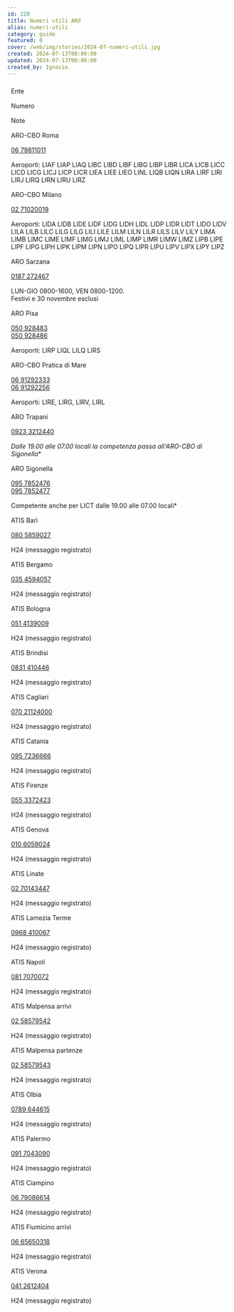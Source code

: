 ```yaml
---
id: 228
title: Numeri utili ARO
alias: numeri-utili
category: guide
featured: 0
cover: /web/img/stories/2024-07-numeri-utili.jpg
created: 2024-07-13T00:00:00
updated: 2024-07-13T00:00:00
created_by: Ignazio
---
```


<style>
    .grid > div {
        padding: 0.5rem;
        border-bottom-width: 1px;
        border-color: rgb(249 115 22);
    }

    .grid > div:nth-of-type(1),
    .grid > div:nth-of-type(2),
    .grid > div:nth-of-type(3) {
        border-top-width: 1px;
    }
</style>

<div class="grid grid-cols-[auto,auto,1fr]">
    <div class="text-orange-500 font-semibold text-xl">Ente</div>
    <div class="text-orange-500 font-semibold text-xl">Numero</div>
    <div class="text-orange-500 font-semibold text-xl">Note</div>
    <div>ARO-CBO Roma</div>
    <div><a href="tel:+390679811011">06 79811011</a></div>
    <div>Aeroporti: LIAF LIAP LIAQ LIBC LIBD LIBF LIBG LIBP LIBR LICA LICB LICC LICD LICG LICJ LICP LICR LIEA LIEE LIEO LINL LIQB LIQN LIRA LIRF LIRI LIRJ LIRQ LIRN LIRU LIRZ</div>
    <div>ARO-CBO Milano</div>
    <div><a href="tel:+390271020019">02 71020019</a></div>
    <div>Aeroporti: LIDA LIDB LIDE LIDF LIDG LIDH LIDL LIDP LIDR LIDT LIDO LIDV LILA LILB LILC LILG LILG LILI LILE LILM LILN LILR LILS LILV LILY LIMA LIMB LIMC LIME LIMF LIMG LIMJ LIML LIMP LIMR LIMW LIMZ LIPB LIPE LIPF LIPG LIPH LIPK LIPM LIPN LIPO LIPQ LIPR LIPU LIPV LIPX LIPY LIPZ</div>
    <div>ARO Sarzana</div>
    <div><a href="tel:+390187272467">0187 272467</a></div>
    <div>LUN-GIO 0800-1600, VEN 0800-1200.<br />Festivi e 30 novembre esclusi</div>
    <div>ARO Pisa</div>
    <div><a href="tel:+39050928483">050 928483</a><br><a href="tel:+39050928486">050 928486</a></div>
    <div>Aeroporti: LIRP LIQL LILQ LIRS</div>
    <div>ARO-CBO Pratica di Mare</div>
    <div><a href="tel:+390691292333">06 91292333</a><br><a href="tel:+390691292256">06 91292256</a></div>
    <div>Aeroporti: LIRE, LIRG, LIRV, LIRL</div>
    <div>ARO Trapani</div>
    <div><a href="tel:+3909233212440">0923 3212440</a></div>
    <div><i>Dalle 19.00 alle 07.00 locali la competenza passa all'ARO-CBO di Sigonella</i>*</div>
    <div>ARO Sigonella</div>
    <div><a href="tel:+390957852476">095 7852476</a><br><a href="tel:+390957852477">095 7852477</a></div>
    <div>Competente anche per LICT dalle 19.00 alle 07.00 locali*</div>
    <div>ATIS Bari</div>
    <div><a href="tel:+390805859027">080 5859027</a></div>
    <div>H24 (messaggio registrato)</div>
    <div>ATIS Bergamo</div>
    <div><a href="tel:+390354594057">035 4594057</a></div>
    <div>H24 (messaggio registrato)</div>
    <div>ATIS Bologna</div>
    <div><a href="tel:+390514139009">051 4139009</a></div>
    <div>H24 (messaggio registrato)</div>
    <div>ATIS Brindisi</div>
    <div><a href="tel:+390831410446">0831 410446</a></div>
    <div>H24 (messaggio registrato)</div>
    <div>ATIS Cagliari</div>
    <div><a href="tel:+3907021124000">070 21124000</a></div>
    <div>H24 (messaggio registrato)</div>
    <div>ATIS Catania</div>
    <div><a href="tel:+390957236666">095 7236666</a></div>
    <div>H24 (messaggio registrato)</div>
    <div>ATIS Firenze</div>
    <div><a href="tel:+390553372423">055 3372423</a></div>
    <div>H24 (messaggio registrato)</div>
    <div>ATIS Genova</div>
    <div><a href="tel:+390106059024">010 6059024</a></div>
    <div>H24 (messaggio registrato)</div>
    <div>ATIS Linate</div>
    <div><a href="tel:+390270143447">02 70143447</a></div>
    <div>H24 (messaggio registrato)</div>
    <div>ATIS Lamezia Terme</div>
    <div><a href="tel:+390968410067">0968 410067</a></div>
    <div>H24 (messaggio registrato)</div>
    <div>ATIS Napoli</div>
    <div><a href="tel:+390817070072">081 7070072</a></div>
    <div>H24 (messaggio registrato)</div>
    <div>ATIS Malpensa arrivi</div>
    <div><a href="tel:+390258579542">02 58579542</a></div>
    <div>H24 (messaggio registrato)</div>
    <div>ATIS Malpensa partenze</div>
    <div><a href="tel:+390258579543">02 58579543</a></div>
    <div>H24 (messaggio registrato)</div>
    <div>ATIS Olbia</div>
    <div><a href="tel:+390789644615">0789 644615</a></div>
    <div>H24 (messaggio registrato)</div>
    <div>ATIS Palermo</div>
    <div><a href="tel:+390917043090">091 7043090</a></div>
    <div>H24 (messaggio registrato)</div>
    <div>ATIS Ciampino</div>
    <div><a href="tel:+390679086614">06 79086614</a></div>
    <div>H24 (messaggio registrato)</div>
    <div>ATIS Fiumicino arrivi</div>
    <div><a href="tel:+390665650318">06 65650318</a></div>
    <div>H24 (messaggio registrato)</div>
    <div>ATIS Verona</div>
    <div><a href="tel:+390412612404">041 2612404</a></div>
    <div>H24 (messaggio registrato)</div>
</div>
